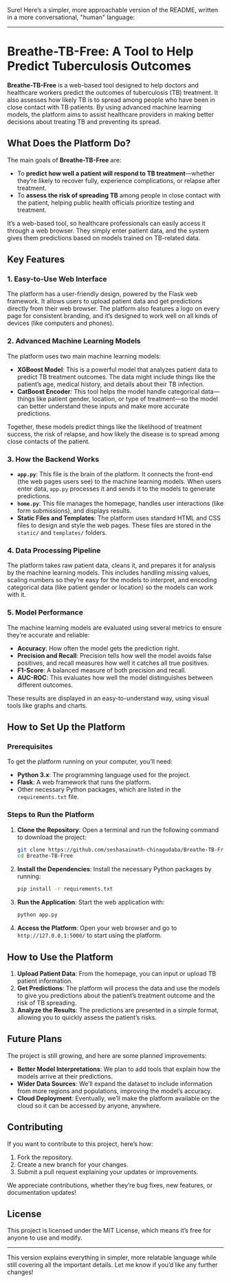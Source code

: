Sure! Here’s a simpler, more approachable version of the README, written in a more conversational, "human" language:

---

# Breathe-TB-Free: A Tool to Help Predict Tuberculosis Outcomes

**Breathe-TB-Free** is a web-based tool designed to help doctors and healthcare workers predict the outcomes of tuberculosis (TB) treatment. It also assesses how likely TB is to spread among people who have been in close contact with TB patients. By using advanced machine learning models, the platform aims to assist healthcare providers in making better decisions about treating TB and preventing its spread.

## What Does the Platform Do?

The main goals of **Breathe-TB-Free** are:
- To **predict how well a patient will respond to TB treatment**—whether they’re likely to recover fully, experience complications, or relapse after treatment.
- To **assess the risk of spreading TB** among people in close contact with the patient, helping public health officials prioritize testing and treatment.
  
It’s a web-based tool, so healthcare professionals can easily access it through a web browser. They simply enter patient data, and the system gives them predictions based on models trained on TB-related data.

## Key Features

### 1. **Easy-to-Use Web Interface**
   The platform has a user-friendly design, powered by the Flask web framework. It allows users to upload patient data and get predictions directly from their web browser. The platform also features a logo on every page for consistent branding, and it’s designed to work well on all kinds of devices (like computers and phones).

### 2. **Advanced Machine Learning Models**
   The platform uses two main machine learning models:
   - **XGBoost Model**: This is a powerful model that analyzes patient data to predict TB treatment outcomes. The data might include things like the patient’s age, medical history, and details about their TB infection.
   - **CatBoost Encoder**: This tool helps the model handle categorical data—things like patient gender, location, or type of treatment—so the model can better understand these inputs and make more accurate predictions.

Together, these models predict things like the likelihood of treatment success, the risk of relapse, and how likely the disease is to spread among close contacts of the patient.

### 3. **How the Backend Works**
   - **`app.py`**: This file is the brain of the platform. It connects the front-end (the web pages users see) to the machine learning models. When users enter data, `app.py` processes it and sends it to the models to generate predictions.
   - **`home.py`**: This file manages the homepage, handles user interactions (like form submissions), and displays results.
   - **Static Files and Templates**: The platform uses standard HTML and CSS files to design and style the web pages. These files are stored in the `static/` and `templates/` folders.

### 4. **Data Processing Pipeline**
   The platform takes raw patient data, cleans it, and prepares it for analysis by the machine learning models. This includes handling missing values, scaling numbers so they’re easy for the models to interpret, and encoding categorical data (like patient gender or location) so the models can work with it.

### 5. **Model Performance**
   The machine learning models are evaluated using several metrics to ensure they’re accurate and reliable:
   - **Accuracy**: How often the model gets the prediction right.
   - **Precision and Recall**: Precision tells how well the model avoids false positives, and recall measures how well it catches all true positives.
   - **F1-Score**: A balanced measure of both precision and recall.
   - **AUC-ROC**: This evaluates how well the model distinguishes between different outcomes.

These results are displayed in an easy-to-understand way, using visual tools like graphs and charts.

## How to Set Up the Platform

### Prerequisites
To get the platform running on your computer, you’ll need:
- **Python 3.x**: The programming language used for the project.
- **Flask**: A web framework that runs the platform.
- Other necessary Python packages, which are listed in the `requirements.txt` file.

### Steps to Run the Platform

1. **Clone the Repository**:
   Open a terminal and run the following command to download the project:
   ```bash
   git clone https://github.com/seshasainath-chinagudaba/Breathe-TB-Free.git
   cd Breathe-TB-Free
   ```

2. **Install the Dependencies**:
   Install the necessary Python packages by running:
   ```bash
   pip install -r requirements.txt
   ```

3. **Run the Application**:
   Start the web application with:
   ```bash
   python app.py
   ```

4. **Access the Platform**: Open your web browser and go to `http://127.0.0.1:5000/` to start using the platform.

## How to Use the Platform

1. **Upload Patient Data**: From the homepage, you can input or upload TB patient information.
2. **Get Predictions**: The platform will process the data and use the models to give you predictions about the patient’s treatment outcome and the risk of TB spreading.
3. **Analyze the Results**: The predictions are presented in a simple format, allowing you to quickly assess the patient’s risks.

## Future Plans

The project is still growing, and here are some planned improvements:
- **Better Model Interpretations**: We plan to add tools that explain how the models arrive at their predictions.
- **Wider Data Sources**: We’ll expand the dataset to include information from more regions and populations, improving the model’s accuracy.
- **Cloud Deployment**: Eventually, we’ll make the platform available on the cloud so it can be accessed by anyone, anywhere.

## Contributing

If you want to contribute to this project, here’s how:
1. Fork the repository.
2. Create a new branch for your changes.
3. Submit a pull request explaining your updates or improvements.

We appreciate contributions, whether they’re bug fixes, new features, or documentation updates!

## License

This project is licensed under the MIT License, which means it’s free for anyone to use and modify.

---

This version explains everything in simpler, more relatable language while still covering all the important details. Let me know if you’d like any further changes!

